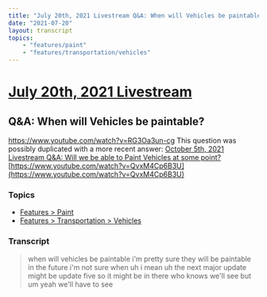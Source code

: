 ```yaml
---
title: "July 20th, 2021 Livestream Q&A: When will Vehicles be paintable?"
date: "2021-07-20"
layout: transcript
topics:
    - "features/paint"
    - "features/transportation/vehicles"
---
```

# [July 20th, 2021 Livestream](../2021-07-20.md)
## Q&A: When will Vehicles be paintable?
https://www.youtube.com/watch?v=RG3Oa3un-cg
This question was possibly duplicated with a more recent answer: [October 5th, 2021 Livestream Q&A: Will we be able to Paint Vehicles at some point?](./yt-QvxM4Cp6B3U.md) [https://www.youtube.com/watch?v=QvxM4Cp6B3U](https://www.youtube.com/watch?v=QvxM4Cp6B3U)


### Topics
* [Features > Paint](../topics/features/paint.md)
* [Features > Transportation > Vehicles](../topics/features/transportation/vehicles.md)

### Transcript

> when will vehicles be paintable i'm pretty sure they will be paintable in the future i'm not sure when uh i mean uh the next major update might be update five so it might be in there who knows we'll see but um yeah we'll have to see
